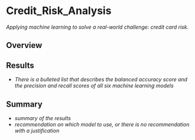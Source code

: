 # Credit_Risk_Analysis
_Applying machine learning to solve a real-world challenge: credit card risk._


## Overview

## Results
- _There is a bulleted list that describes the balanced accuracy score and the precision and recall scores of all six machine learning models_

## Summary
- _summary of the results_
- _recommendation on which model to use, or there is no recommendation with a justification_
